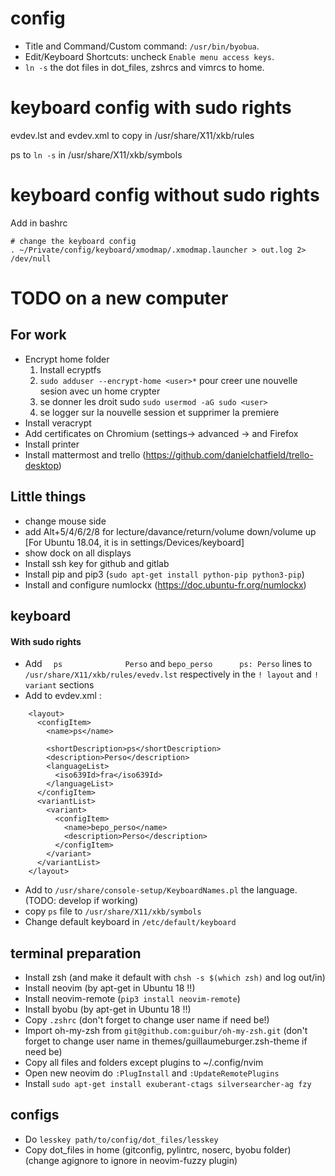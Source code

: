 # config
- Title and Command/Custom command: `/usr/bin/byobua`.
- Edit/Keyboard Shortcuts: uncheck `Enable menu access keys`.
- `ln -s` the dot files in dot_files, zshrcs and vimrcs to home.

# keyboard config with sudo rights
evdev.lst and evdev.xml to copy in /usr/share/X11/xkb/rules

ps to `ln -s` in /usr/share/X11/xkb/symbols

# keyboard config without sudo rights

Add in bashrc
```
# change the keyboard config
. ~/Private/config/keyboard/xmodmap/.xmodmap.launcher > out.log 2> /dev/null

```

# TODO on a new computer

## For work
- Encrypt home folder
   1. Install ecryptfs
   1. `sudo adduser --encrypt-home <user>*` pour creer une nouvelle sesion avec un home crypter
   2. se donner les droit sudo `sudo usermod -aG sudo <user>`
   3. se logger sur la nouvelle session et supprimer la premiere
- Install veracrypt
- Add certificates on Chromium (settings-> advanced ->  and Firefox
- Install printer
- Install mattermost and trello (https://github.com/danielchatfield/trello-desktop)

## Little things
- change mouse side
- add Alt+5/4/6/2/8 for lecture/davance/return/volume down/volume up [For Ubuntu 18.04, it is in settings/Devices/keyboard]
- show dock on all displays
- Install ssh key for github and gitlab
- Install pip and pip3 (`sudo apt-get install python-pip python3-pip`)
- Install and configure numlockx (https://doc.ubuntu-fr.org/numlockx)

## keyboard
#### With sudo rights
- Add `  ps              Perso` and `bepo_perso      ps: Perso` lines to `/usr/share/X11/xkb/rules/evedv.lst` respectively in the `! layout` and `! variant` sections
- Add to evdev.xml :
```
    <layout>
      <configItem>
        <name>ps</name>
        
        <shortDescription>ps</shortDescription>
        <description>Perso</description>
        <languageList>
          <iso639Id>fra</iso639Id>
        </languageList>
      </configItem>
      <variantList>
        <variant>
          <configItem>
            <name>bepo_perso</name>
            <description>Perso</description>
          </configItem>
        </variant>
      </variantList>
    </layout>
```
- Add to `/usr/share/console-setup/KeyboardNames.pl` the language. (TODO: develop if working)
- copy `ps` file to `/usr/share/X11/xkb/symbols`
- Change default keyboard in `/etc/default/keyboard`

## terminal preparation
- Install zsh (and make it default with `chsh -s $(which zsh)` and log out/in)
- Install neovim (by apt-get in Ubuntu 18 !!)
- Install neovim-remote (`pip3 install neovim-remote`)
- Install byobu (by apt-get in Ubuntu 18 !!)
- Copy `.zshrc` (don't forget to change user name if need be!)
- Import oh-my-zsh from `git@github.com:guibur/oh-my-zsh.git` (don't forget to change user name in themes/guillaumeburger.zsh-theme if need be)
- Copy all files and folders except plugins to ~/.config/nvim
- Open new neovim do `:PlugInstall` and `:UpdateRemotePlugins`
- Install `sudo apt-get install exuberant-ctags silversearcher-ag fzy`

## configs
- Do `lesskey path/to/config/dot_files/lesskey`
- Copy dot_files in home (gitconfig, pylintrc, noserc, byobu folder)
(change agignore to ignore in neovim-fuzzy plugin)
